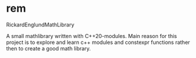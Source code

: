 # rem
RickardEnglundMathLibrary

A small mathlibrary written with C++20-modules. Main reason for this project is to explore and learn c++ modules and constexpr functions rather then to create a good math library.  
